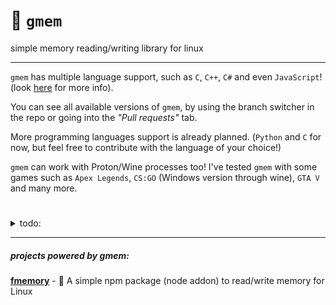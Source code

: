 # :brain: `gmem`
simple memory reading/writing library for linux

***

`gmem` has multiple language support, such as `C`, `C++`, `C#` and even `JavaScript`! (look [here](https://github.com/otvv/fmemory) for more info). 

You can see all available versions of `gmem`, by using the branch switcher in the repo or going into the _"Pull requests"_ tab.

More programming languages support is already planned. (`Python` and `C` for now, but feel free to contribute with the language of your choice!)

`gmem` can work with Proton/Wine processes too! I've tested `gmem` with some games such as `Apex Legends`, `CS:GO` (Windows version through wine), `GTA V` and many more.

#

<details>
<summary>todo:</summary>
  
-   ~~c# version (will be stored in another branch)~~ ✅ (Check [here](https://github.com/otvv/gmem/pull/1))
-   ~~c version (will be stored in another branch)~~ ✅ (Check [here](https://github.com/otvv/gmem/pull/3))
-   python version (will be stored in another branch)
-   create examples for the different languages that `gmem` has support
-   add some images or code examples in this README
-   make a wiki page with documentation
-   ~~move c++ version to another branch~~ ✅ (Check [here](https://github.com/otvv/gmem/pull/2))

</details>

***

##### projects powered by gmem:

[**fmemory**](https://github.com/otvv/fmemory) - :floppy_disk: A simple npm package (node addon) to read/write memory for Linux
